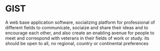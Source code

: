 # GIST
A web base application software, socializing platform for professional of different fields to communicate, sociaize and share their ideas and to encourage each other, and also create an enabling avenue for people to meet and correspond with veterans in their fields of work or study. its should be open to all, no regional, country or continental preferences
